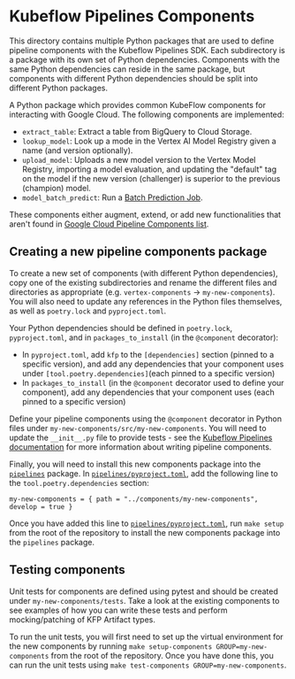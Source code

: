 # Kubeflow Pipelines Components

This directory contains multiple Python packages that are used to define pipeline components with the Kubeflow Pipelines SDK. Each subdirectory is a package with its own set of Python dependencies. Components with the same Python dependencies can reside in the same package, but components with different Python dependencies should be split into different Python packages.

A Python package which provides common KubeFlow components for interacting with Google Cloud.
The following components are implemented:

- `extract_table`: Extract a table from BigQuery to Cloud Storage.
- `lookup_model`: Look up a mode in the Vertex AI Model Registry given a name (and version optionally).
- `upload_model`: Uploads a new model version to the Vertex Model Registry, importing a model evaluation, and updating the "default" tag on the model if the new version (challenger) is superior to the previous (champion) model.
- `model_batch_predict`: Run a [Batch Prediction Job](https://cloud.google.com/ai-platform/prediction/docs/batch-predict).

These components either augment, extend, or add new functionalities that aren't found in [Google Cloud Pipeline Components list](https://cloud.google.com/vertex-ai/docs/pipelines/gcpc-list).

## Creating a new pipeline components package

To create a new set of components (with different Python dependencies), copy one of the existing subdirectories and rename the different files and directories as appropriate (e.g. `vertex-components` -> `my-new-components`). You will also need to update any references in the Python files themselves, as well as `poetry.lock` and `pyproject.toml`.

Your Python dependencies should be defined in `poetry.lock`, `pyproject.toml`, and in `packages_to_install` (in the `@component` decorator):

- In `pyproject.toml`, add `kfp` to the `[dependencies]` section (pinned to a specific version), and add any dependencies that your component uses under `[tool.poetry.dependencies]`(each pinned to a specific version)
- In `packages_to_install` (in the `@component` decorator used to define your component), add any dependencies that your component uses (each pinned to a specific version)

Define your pipeline components using the `@component` decorator in Python files under `my-new-components/src/my-new-components`. You will need to update the `__init__.py` file to provide tests - see the [Kubeflow Pipelines documentation](https://www.kubeflow.org/docs/components/pipelines/v1/sdk-v2/python-function-components/#building-python-function-based-components) for more information about writing pipeline components.

Finally, you will need to install this new components package into the [`pipelines`](../pipelines) package. In [`pipelines/pyproject.toml`](../pipelines/pyproject.toml), add the following line to the `tool.poetry.dependencies` section:

```
my-new-components = { path = "../components/my-new-components", develop = true }
```
Once you have added this line to [`pipelines/pyproject.toml`](../pipelines/pyproject.toml), run `make setup` from the root of the repository to install the new components package into the `pipelines` package.

## Testing components

Unit tests for components are defined using pytest and should be created under `my-new-components/tests`. Take a look at the existing components to see examples of how you can write these tests and perform mocking/patching of KFP Artifact types.

To run the unit tests, you will first need to set up the virtual environment for the new components by running `make setup-components GROUP=my-new-components` from the root of the repository. Once you have done this, you can run the unit tests using `make test-components GROUP=my-new-components`.

